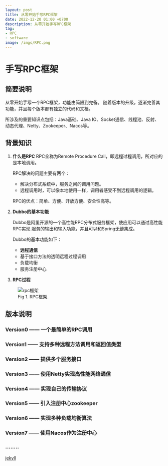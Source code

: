 ```yaml
---
layout: post
title: 从零开始手写RPC框架
date: 2022-12-20 01:00 +0700
description: 从零开始手写RPC框架
tag:
- RPC
- software
image: /imgs/RPC.png
---
```


# 手写RPC框架

## 简要说明
从零开始手写一个RPC框架，功能由简陋到完备。
随着版本的升级，逐渐完善其功能，并且每个版本都有独立的代码和文档。

所涉及的重要知识点包括：Java基础、Java IO、Socket通信、线程池、反射、动态代理、Netty、Zookeeper、Nacos等。

## 背景知识
1. **什么是RPC**
   RPC全称为Remote Procedure Call，即远程过程调用，所对应的是本地调用。

   RPC解决的问题主要有两个：

    * 解决分布式系统中，服务之间的调用问题。
    * 远程调用时，可以像本地使用一样，调用者感受不到远程调用的逻辑。

   RPC的优点：简单、方便、开放方便、安全性高等。

2. **Dubbo的基本功能**

   Dubbo是阿里开源的一个高性能RPC分布式服务框架，使应用可以通过高性能RPC实现
   服务的输出和输入功能，并且可以和Spring无缝集成。

   Dubbo的基本功能如下：

    * **远程通信**
    * 基于接口方法的透明远程过程调用
    * 负载均衡
    * 服务注册中心

3. **RPC过程**

<figure>
<img src="/monster-rpc/imgs/RPC.png" alt="rpc框架">
<figcaption>Fig 1. RPC框架.</figcaption>
</figure>

## 版本说明

### Version0 —— 一个最简单的RPC调用

### Version1 —— 支持多种远程方法调用和返回值类型

### Version2 —— 提供多个服务接口

### Version3 —— 使用Netty实现高性能网络通信

### Version4 —— 实现自己的传输协议

### Version5 —— 引入注册中心zookeeper

### Version6 —— 实现多种负载均衡算法

### Version7 —— 使用Nacos作为注册中心

### ........

[jekyll](https://sherlnow.github.io/welcome-to-jekyll/)

